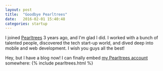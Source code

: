 ```yaml
---
layout: post
title:  "Goodbye Pearltrees"
date:   2016-02-01 15:40:48
categories: startup
---
```

I joined [Pearltrees][1] 3 years ago, and I'm glad I did. I worked with a bunch of talented people, discovered the tech start-up world, and dived deep into mobile and web development. I wish you guys all the best!

Hey, but I have a blog now! I can finally embed [my Pearltrees account][2] somewhere: 
{% include pearltrees.html %}

[1]: http://www.pearltrees.com/
[2]: http://www.pearltrees.com/bastoche